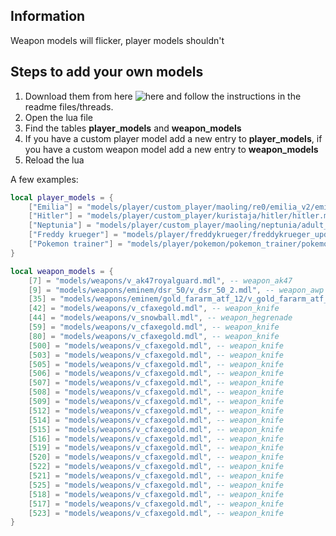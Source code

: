 ## Information

Weapon models will flicker, player models shouldn't

## Steps to add your own models
1. Download them from here ![here](https://gamebanana.com/skins/games/4660) and follow the instructions in the readme files/threads.
2. Open the lua file
3. Find the tables **player_models** and **weapon_models**
4. If you have a custom player model add a new entry to **player_models**, if you have a custom weapon model add a new entry to **weapon_models**
5. Reload the lua

A few examples:
```lua
local player_models = {
    ["Emilia"] = "models/player/custom_player/maoling/re0/emilia_v2/emilia.mdl",
    ["Hitler"] = "models/player/custom_player/kuristaja/hitler/hitler.mdl",
    ["Neptunia"] = "models/player/custom_player/maoling/neptunia/adult_neptune/normal/adult.mdl",
    ["Freddy krueger"] = "models/player/freddykrueger/freddykrueger_update.mdl",
    ["Pokemon trainer"] = "models/player/pokemon/pokemon_trainer/pokemon_trainer.mdl",
}

local weapon_models = {
	[7] = "models/weapons/v_ak47royalguard.mdl", -- weapon_ak47
	[9] = "models/weapons/eminem/dsr_50/v_dsr_50_2.mdl", -- weapon_awp
	[35] = "models/weapons/eminem/gold_fararm_atf_12/v_gold_fararm_atf_12.mdl", -- weapon_nova
	[42] = "models/weapons/v_cfaxegold.mdl", -- weapon_knife
	[44] = "models/weapons/v_snowball.mdl", -- weapon_hegrenade
	[59] = "models/weapons/v_cfaxegold.mdl", -- weapon_knife
	[80] = "models/weapons/v_cfaxegold.mdl", -- weapon_knife
	[500] = "models/weapons/v_cfaxegold.mdl", -- weapon_knife
	[503] = "models/weapons/v_cfaxegold.mdl", -- weapon_knife
	[505] = "models/weapons/v_cfaxegold.mdl", -- weapon_knife
	[506] = "models/weapons/v_cfaxegold.mdl", -- weapon_knife
	[507] = "models/weapons/v_cfaxegold.mdl", -- weapon_knife
	[508] = "models/weapons/v_cfaxegold.mdl", -- weapon_knife
	[509] = "models/weapons/v_cfaxegold.mdl", -- weapon_knife
	[512] = "models/weapons/v_cfaxegold.mdl", -- weapon_knife
	[514] = "models/weapons/v_cfaxegold.mdl", -- weapon_knife
	[515] = "models/weapons/v_cfaxegold.mdl", -- weapon_knife
	[516] = "models/weapons/v_cfaxegold.mdl", -- weapon_knife
	[519] = "models/weapons/v_cfaxegold.mdl", -- weapon_knife
	[520] = "models/weapons/v_cfaxegold.mdl", -- weapon_knife
	[522] = "models/weapons/v_cfaxegold.mdl", -- weapon_knife
	[521] = "models/weapons/v_cfaxegold.mdl", -- weapon_knife
	[525] = "models/weapons/v_cfaxegold.mdl", -- weapon_knife
	[518] = "models/weapons/v_cfaxegold.mdl", -- weapon_knife
	[517] = "models/weapons/v_cfaxegold.mdl", -- weapon_knife
	[523] = "models/weapons/v_cfaxegold.mdl", -- weapon_knife
}

```
